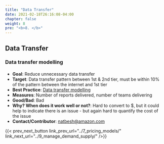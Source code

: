 ```yaml
---
title: "Data Transfer"
date: 2021-02-18T26:16:08-04:00
chapter: false
weight: 8
pre: "<b>8. </b>"
---
```



## Data Transfer

### Data transfer modelling
#### 
 - **Goal**: Reduce unnecessary data transfer
 - **Target**: Data transfer pattern between 1st & 2nd tier, must be within 10% of the pattern between the internet and 1st tier
 - **Best Practice**: [Data transfer modelling](https://docs.aws.amazon.com/wellarchitected/latest/cost-optimization-pillar/plan-for-data-transfer.html)
  - **Measures**: Number of reports delivered, number of teams delivering
 - **Good/Bad**: Bad
 - **Why? When does it work well or not?**: Hard to convert to $, but it could help to indicate there is an issue - but again hard to quantify the cost of the issue
 - **Contact/Contributor**: natbesh@amazon.com


{{< prev_next_button link_prev_url="../7_pricing_models/" link_next_url="../9_manage_demand_supply/" />}}


